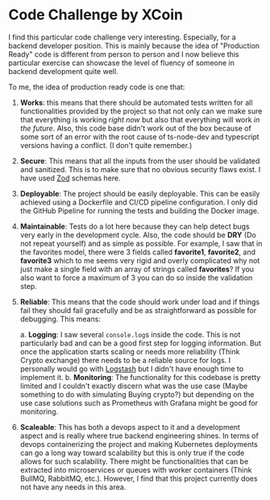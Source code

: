 # Code Challenge by XCoin

I find this particular code challenge very interesting. Especially, for a backend developer position. This is mainly because the idea of "Production Ready" code is different from person to person and I now believe this particular exercise can showcase the level of fluency of someone in backend development quite well.

To me, the idea of production ready code is one that:

1. **Works**: this means that there should be automated tests written for all functionalities provided by the project so that not only can we make sure that everything is working _right now_ but also that everything will work _in the future_. Also, this code base didn't work out of the box because of some sort of an error with the root cause of ts-node-dev and typescript versions having a conflict. (I don't quite remember.)

2. **Secure**: This means that all the inputs from the user should be validated and sanitized. This is to make sure that no obvious security flaws exist. I have used [Zod](https://www.npmjs.com/package/zod) schemas here.

3. **Deployable**: The project should be easily deployable. This can be easily achieved using a Dockerfile and CI/CD pipeline configuration. I only did the GitHub Pipeline for running the tests and building the Docker image.

4. **Maintainable**: Tests do a lot here because they can help detect bugs very early in the development cycle. Also, the code should be **DRY** (Do not repeat yourself) and as simple as possible. For example, I saw that in the favorites model, there were 3 fields called **favorite1**, **favorite2**, and **favorite3** which to me seems very rigid and overly complicated why not just make a single field with an array of strings called **favorites**? If you also want to force a maximum of 3 you can do so inside the validation step.

5. **Reliable**: This means that the code should work under load and if things fail they should fail gracefully and be as straightforward as possible for debugging. This means:

    a. **Logging**: I saw several `console.log`s inside the code. This is not particularly bad and can be a good first step for logging information. But once the application starts scaling or needs more reliability (Think Crypto exchange) there needs to be a reliable source for logs. I personally would go with [Logstash](https://www.elastic.co/logstash/) but I didn't have enough time to implement it.
    b. **Monitoring**: The functionality for this codebase is pretty limited and I couldn't exactly discern what was the use case (Maybe something to do with simulating Buying crypto?) but depending on the use case solutions such as Prometheus with Grafana might be good for monitoring.

6. **Scaleable**: This has both a devops aspect to it and a development aspect and is really where true backend engineering shines. In terms of devops containerizing the project and making Kubernetes deployments can go a long way toward scalability but this is only true if the code allows for such scalability. There might be functionalities that can be extracted into microservices or queues with worker containers (Think BullMQ, RabbitMQ, etc.). However, I find that this project currently does not have any needs in this area.